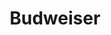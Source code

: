 ---
title: 'Budweiser'
category: 'Beer'
description: 'Lorem ipsum dolor sit amet consectetur adipisicing elit. Obcaecati sint cumque voluptatem cupiditate odit corporis.'
price: 19
---